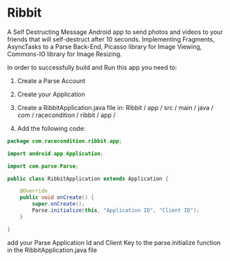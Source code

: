 Ribbit
======

A Self Destructing Message Android app to send photos and videos to your friends that will self-destruct after 10 seconds.  Implementing Fragments, AsyncTasks to a Parse Back-End, Picasso library for Image Viewing, Commons-IO library for Image 
Resizing.

In order to successfully build and Run this app you need to:

1.  Create a Parse Account
2.  Create your Application
3.  Create a RibbitApplication.java file in:
Ribbit / app / src / main / java / com / racecondition / ribbit / app /

4.  Add the following code:

```java
package com.racecondition.ribbit.app;

import android.app.Application;

import com.parse.Parse;

public class RibbitApplication extends Application {

    @Override
    public void onCreate() {
        super.onCreate();
        Parse.initialize(this, "Application ID", "Client ID");
    }

}
```

add your Parse Application Id and Client Key to the parse.initialize function in the RibbitApplication.java file

